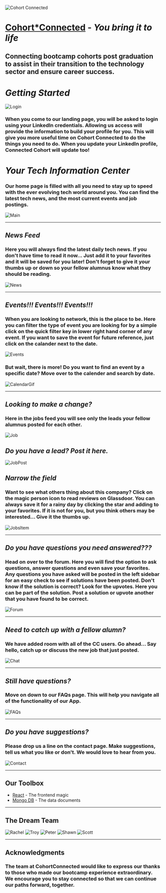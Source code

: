 ![Cohort Connected][cclogo]   

[cclogo]: /client/public/assets/images/logo-cc_readme.png?raw=true?raw=true
"Logo Title Text 2"

# [Cohort*Connected](https://cohortconnected.herokuapp.com/) - *You bring it to life*

## Connecting bootcamp cohorts post graduation to assist in their transition to the technology sector and ensure career success.

# *Getting Started*
![Login](/client/public/assets/images/landing.png?raw=true)

 ### When you come to our landing page, you will be asked to login using your LinkedIn credentials. Allowing us access will provide the information to build your profile for you. This will give you more useful time on Cohort Connected to do the things you need to do. When you update your LinkedIn profile, Connected Cohort will update too!


# *Your Tech Information Center* 

### Our home page is filled with all you need to stay up to speed with the ever evolving tech world around you.  You can find the latest tech news, and the most current events and job postings.  

![Main](/demo/main.png?raw=true)


--------

## *News Feed*

### Here you will always find the latest daily tech news. If you don't have time to read it now... Just add it to your favorites and it will be saved for you later!  Don't forget to give it your thumbs up or down so your fellow alumnus know what they should be reading.

![News](/demo/news-item.gif?raw=true)

---------------------------------------

## *Events!!! Events!!! Events!!!*

### When you are looking to network, this is the place to be. Here you can filter the type of event you are looking for by a simple click on the quick filter key in lower right hand corner of any event. If you want to save the event for future reference, just click on the calander next to the date.

![Events](/demo/events.gif?raw=true)

### But wait, there is more! Do you want to find an event by a specific date? Move over to the calender and search by date.

![CalendarGif](/demo/calendar.gif?raw=true)

---------------------------------------------------

## *Looking to make a change?*

### Here in the jobs feed you will see only the leads your fellow alumnus posted for each other.

![Job](/demo/jobs-feed.png?raw=true)

## *Do you have a lead? Post it here.*

![JobPost](/demo/job-post.png?raw=true)

## *Narrow the field*

### Want to see what others thing about this company? Click on the magic person icon to read reviews on Glassdoor. You can always save it for a rainy day by clicking the star and adding to your favorites. If it is not for you, but you think others may be interested... Give it the thumbs up.                                                     

![JobsItem](/demo/jobs-item.gif?raw=true)

---------------------------------------------------

## *Do you have questions you need answered???*

### Head on over to the forum. Here you will find the option to ask questions, answer questions and even save your favorites. Any questions you have asked will be posted in the left sidebar for an easy check to see if solutions have been posted. Don't know if the solution is correct? Look for the upvotes. Here you can be part of the solution. Post a solution or upvote another that you have found to be correct.

![Forum](/demo/forum.gif?raw=true)

----------------------------------------------------

## *Need to catch up with a fellow alumn?*

### We have added room with all of the CC users. Go ahead... Say hello, catch up or discuss the new job that just posted.

![Chat](/demo/chat.gif?raw=true)

----------------------------------------------------

## *Still have questions?*

### Move on down to our FAQs page. This will help you navigate all of the functionality of our App.

![FAQs](/demo/FAQs.png?raw=true)

----------------------------------------------------

## *Do you have suggestions?*

### Please drop us a line on the contact page. Make suggestions, tell us what you like or don't. We would love to hear from you.

![Contact](/demo/contact.png?raw=true)

----------------------------------------------------


## Our Toolbox

* [React](https://reactjs.org/) - The frontend magic
* [Mongo DB](https://www.mongodb.com/) - The data documents


---------------

## The Dream Team

![Rachel](/client/public/assets/images/rb.png?raw=true)
![Troy](/client/public/assets/images/tc.png?raw=true) 
![Peter](/client/public/assets/images/pb.png?raw=true) 
![Shawn](/client/public/assets/images/sf.png?raw=true) 
![Scott](/client/public/assets/images/ss.png?raw=true) 


-------------



## Acknowledgments

### The team at CohortConnected would like to express our thanks to those who made our bootcamp experience extraordinary. We encourage you to stay connected so that we can continue our paths forward, together.


